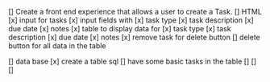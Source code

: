 [] Create a front end experience that allows a user to create a Task.
    [] HTML
        [x] input for tasks
            [x] input fields with 
                [x] task type
                [x] task description 
                [x] due date
                [x] notes 
        [x] table to display data for 
                [x] task type
                [x] task description 
                [x] due date
                [x] notes
                [x] remove task for delete button
        [] delete button for all data in the table

[] data base 
    [x] create a table sql
    [] have some basic tasks in the table 
[]
[]
[]
